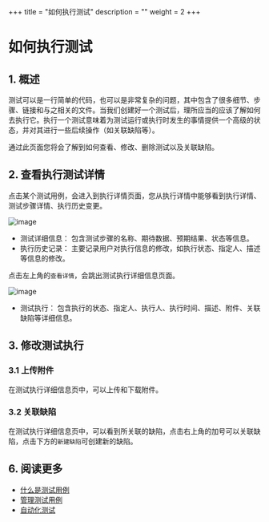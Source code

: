 +++
title = "如何执行测试"
description = ""
weight = 2
+++

# 如何执行测试

## 1. 概述

测试可以是一行简单的代码，也可以是非常复杂的问题，其中包含了很多细节、步骤、链接和与之相关的文件。当我们创建好一个测试后，理所应当的应该了解如何去执行它。执行一个测试意味着为测试运行或执行时发生的事情提供一个高级的状态，并对其进行一些后续操作（如关联缺陷等）。

通过此页面您将会了解到如何查看、修改、删除测试以及关联缺陷。

## 2. 查看执行测试详情

点击某个测试用例，会进入到执行详情页面，您从执行详情中能够看到执行详情、测试步骤详情、执行历史变更。

![image](https://minio.choerodon.com.cn/knowledgebase-service/file_37e5a530cbcf4da5832565edc71724d9_blob.png)

- 测试详细信息： 包含测试步骤的名称、期待数据、预期结果、状态等信息。
- 执行历史记录： 主要记录用户对执行信息的修改，如执行状态、指定人、描述等信息的修改。

点击左上角的`查看详情`，会跳出测试执行详细信息页面。

![image](/docs/user-guide/test/execution/image/TestExecute-06.png)

- 测试执行： 包含执行的状态、指定人、执行人、执行时间、描述、附件、关联缺陷等详细信息。

## 3. 修改测试执行

### 3.1 上传附件

在测试执行详细信息页中，可以上传和下载附件。

### 3.2 关联缺陷

在测试执行详细信息页中，可以看到所关联的缺陷，点击右上角的加号可以关联缺陷，点击下方的`新建缺陷`可创建新的缺陷。

## 6. 阅读更多

- [什么是测试用例](../../store/whatisstore)
- [管理测试用例](../../store/manage)
- [自动化测试](../../automation/)
